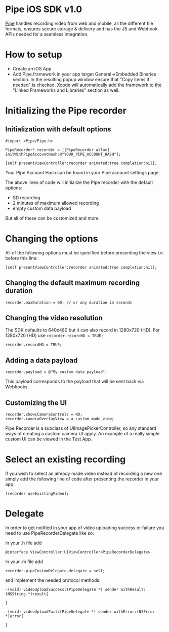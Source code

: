 # Pipe iOS SDK v1.0

[Pipe](https://addpipe.com/) handles recording video from web and mobile, all the different file formats, ensures secure storage & delivery and has the JS and Webhook APIs needed for a seamless integration.

# How to setup
* Create an iOS App
* Add Pipe.framework in your app target General->Embedded Binaries section.  In the resulting popup window ensure that "Copy items if needed" is checked.  Xcode will automatically add the framework to the "Linked Frameworks and Libraries" section as well.

# Initializing the Pipe recorder

## Initialization with default options

```
#import <Pipe/Pipe.h>

PipeRecorder* recorder = [[PipeRecorder alloc] initWithPipeAccountHash:@"YOUR_PIPE_ACCOUNT_HASH"];

[self presentViewController:recorder animated:true completion:nil];
```
Your Pipe Account Hash can be found in your Pipe account settings page.

The above lines of code will initialize the Pipe recorder with the default options:
* SD recording
* 2 minutes of maximum allowed recording
* empty custom data payload

But all of these can be customized and more.

# Changing the options

All of the following options must be specified before presenting the view i.e. before this line:

```
[self presentViewController:recorder animated:true completion:nil];
```

## Changing the default maximum recording duration

```
recorder.maxDuration = 60; // or any duration in seconds

```

## Changing the video resolution

The SDK defaults to 640x480 but it can also record in 1280x720 (HD). For 1280x720 (HD) use ```recorder.recordHD = TRUE;```

```
recorder.recordHD = TRUE;
```

## Adding a data payload

```
recorder.payload = @"My custom data payload";
```

This payload corresponds to the payload that will be sent back via Webhooks.

## Customizing the UI

```
recorder.showsCameraControls = NO;
recorder.cameraOverlayView = a_custom_made_view;
```

Pipe Recorder is a subclass of UIImagePickerController, so any standard ways of creating a custom camera UI apply. An example of a really simple custom UI can be viewed in the Test App.

# Select an existing recording

If you wish to select an already made video instead of recording a new one simply add the following line of code after presenting the recorder in your app:

```
[recorder useExistingVideo];
```

# Delegate

In order to get notified in your app of video uploading success or failure you need to use PipeRecorderDelegate like so:

In your .h file add

```
@interface ViewController:UIViewController<PipeRecorderDelegate>

```

In your .m file add

```
recorder.pipeCustomDelegate.delegate = self;
```

and implement the needed protocol methods:

```
-(void) videoUploadSuccess:(PipeDelegate *) sender withResult:(NSString *)result{

}

-(void) videoUploadFail:(PipeDelegate *) sender withError:(NSError *)error{

}

```
